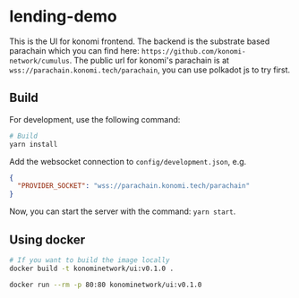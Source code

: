 # lending-demo
This is the UI for konomi frontend. The backend is the substrate based parachain which you can find here: `https://github.com/konomi-network/cumulus`. The public url for konomi's parachain is at `wss://parachain.konomi.tech/parachain`, you can use polkadot js to try first.

## Build
For development, use the following command:
```bash
# Build
yarn install
```
Add the websocket connection to `config/development.json`, e.g.
```json
{
  "PROVIDER_SOCKET": "wss://parachain.konomi.tech/parachain"
}
```
Now, you can start the server with the command: `yarn start`.

## Using docker
```bash
# If you want to build the image locally
docker build -t konominetwork/ui:v0.1.0 .

docker run --rm -p 80:80 konominetwork/ui:v0.1.0
```